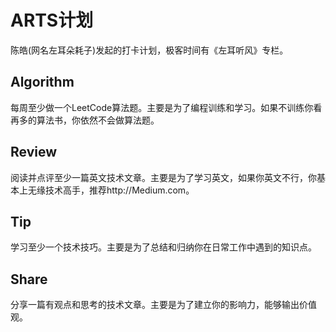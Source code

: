 # ARTS计划

陈皓(网名左耳朵耗子)发起的打卡计划，极客时间有《左耳听风》专栏。

## Algorithm

每周至少做一个LeetCode算法题。主要是为了编程训练和学习。如果不训练你看再多的算法书，你依然不会做算法题。


## Review

阅读并点评至少一篇英文技术文章。主要是为了学习英文，如果你英文不行，你基本上无缘技术高手，推荐http://Medium.com。

## Tip

学习至少一个技术技巧。主要是为了总结和归纳你在日常工作中遇到的知识点。

## Share

分享一篇有观点和思考的技术文章。主要是为了建立你的影响力，能够输出价值观。